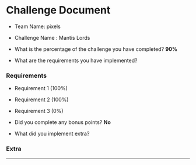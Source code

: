 # Challenge Document

- Team Name: pixels
- Challenge Name : Mantis Lords

- What is the percentage of the challenge you have completed? **90%**

- What are the requirements you have implemented?

### Requirements

- Requirement 1 (100%)
- Requirement 2 (100%)
- Requirement 3 (0%)

- Did you complete any bonus points? **No**

- What did you implement extra?

### Extra

**************
